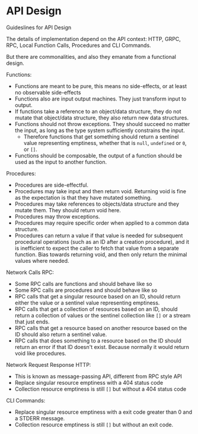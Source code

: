 # API Design

Guideslines for API Design

The details of implementation depend on the API context: HTTP, GRPC, RPC, Local Function Calls, Procedures and CLI Commands.

But there are commonalities, and also they emanate from a functional design.

Functions:

- Functions are meant to be pure, this means no side-effects, or at least no observable side-effects
- Functions also are input output machines. They just transform input to output.
- If functions take a reference to an object/data structure, they do not mutate that object/data structure, they also return new data structures.
- Functions should not throw exceptions. They should succeed no matter the input, as long as the type system sufficiently constrains the input.
  - Therefore functions that get something should return a sentinel value representing emptiness, whether that is `null`, `undefined` or `0`, or `[]`.
- Functions should be composable, the output of a function should be used as the input to another function.

Procedures:

- Procedures are side-effectful.
- Procedures may take input and then return void. Returning void is fine as the expectation is that they have mutated something.
- Procedures may take references to objects/data structure and they mutate them. They should return void here.
- Procedures may throw exceptions.
- Procedures may require specific order when applied to a common data structure.
- Procedures can return a value if that value is needed for subsequent procedural operations (such as an ID after a creation procedure), and it is inefficient to expect the caller to fetch that value from a separate function. Bias towards returning void, and then only return the minimal values where needed.

Network Calls RPC:

- Some RPC calls are functions and should behave like so
- Some RPC calls are procedures and should behave like so
- RPC calls that get a singular resource based on an ID, should return either the value or a sentinel value representing emptiness.
- RPC calls that get a collection of resources based on an ID, should return a collection of values or the sentinel collection like `[]` or a stream that just ends.
- RPC calls that get a resource based on another resource based on the ID should also return a sentinel value.
- RPC calls that does something to a resource based on the ID should return an error if that ID doesn't exist. Because normally it would return void like procedures.

Network Request Response HTTP:

- This is known as message-passing API, different from RPC style API
- Replace singular resource emptiness with a 404 status code
- Collection resource emptiness is still `[]` but without a 404 status code

CLI Commands:

- Replace singular resource emptiness with a exit code greater than 0 and a STDERR message.
- Collection resource emptiness is still `[]` but without an exit code.
